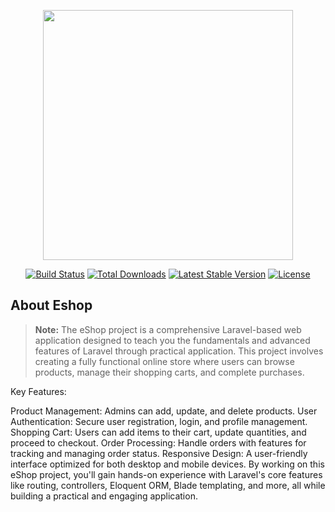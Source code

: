 <p align="center"><a href="https://laravel.com" target="_blank"><img src="https://raw.githubusercontent.com/laravel/art/master/logo-lockup/5%20SVG/2%20CMYK/1%20Full%20Color/laravel-logolockup-cmyk-red.svg" width="400"></a></p>

<p align="center">
<a href="https://github.com/laravel/framework/actions"><img src="https://github.com/laravel/framework/workflows/tests/badge.svg" alt="Build Status"></a>
<a href="https://packagist.org/packages/laravel/framework"><img src="https://img.shields.io/packagist/dt/laravel/framework" alt="Total Downloads"></a>
<a href="https://packagist.org/packages/laravel/framework"><img src="https://img.shields.io/packagist/v/laravel/framework" alt="Latest Stable Version"></a>
<a href="https://packagist.org/packages/laravel/framework"><img src="https://img.shields.io/packagist/l/laravel/framework" alt="License"></a>
</p>

## About Eshop

> **Note:** The eShop project is a comprehensive Laravel-based web application designed to teach you the fundamentals and advanced features of Laravel through practical application. This project involves creating a fully functional online store where users can browse products, manage their shopping carts, and complete purchases.

Key Features:

Product Management: Admins can add, update, and delete products.
User Authentication: Secure user registration, login, and profile management.
Shopping Cart: Users can add items to their cart, update quantities, and proceed to checkout.
Order Processing: Handle orders with features for tracking and managing order status.
Responsive Design: A user-friendly interface optimized for both desktop and mobile devices.
By working on this eShop project, you'll gain hands-on experience with Laravel's core features like routing, controllers, Eloquent ORM, Blade templating, and more, all while building a practical and engaging application.

